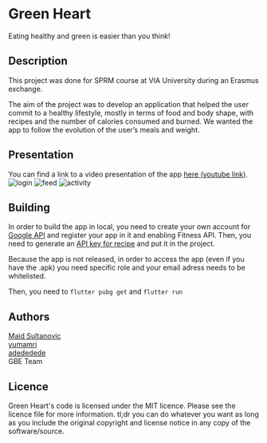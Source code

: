 # Green Heart

Eating healthy and green is easier than you think!

## Description

This project was done for SPRM course at VIA University during an Erasmus exchange.  

The aim of the project was to develop an application that helped the user commit to a healthy lifestyle, mostly in terms of food and body shape, with recipes and the number of calories consumed and burned. We wanted the app to follow the evolution of the user’s meals and weight.

## Presentation

You can find a link to a video presentation of the app [here (youtube link)](https://youtu.be/JXlXKqSU5RY).  
![login](https://cdn.discordapp.com/attachments/764647594667933727/850080360606990336/unknown.png) ![feed](https://cdn.discordapp.com/attachments/764647594667933727/850080682545250304/unknown.png) ![activity](https://cdn.discordapp.com/attachments/764647594667933727/850080967787806797/unknown.png)


## Building

In order to build the app in local, you need to create your own account for [Google API](https://console.developers.google.com/) and register your app in it and enabling Fitness API. Then, you need to generate an [API key for recipe](https://spoonacular.com/food-api) and put it in the project. 

Because the app is not released, in order to access the app (even if you have the .apk) you need specific role and your email adress needs to be whitelisted.

Then, you need to `flutter pubg get` and `flutter run`


## Authors

[Maid Sultanovic](https://github.com/MaidSULTANOVIC)  
[yumamri](https://github.com/yumamri)  
[adededede](https://github.com/adededede)  
GBE Team   

## Licence

Green Heart's code is licensed under the MIT licence. Please see the licence file for more information. tl;dr you can do whatever you want as long as you include the original copyright and license notice in any copy of the software/source.
